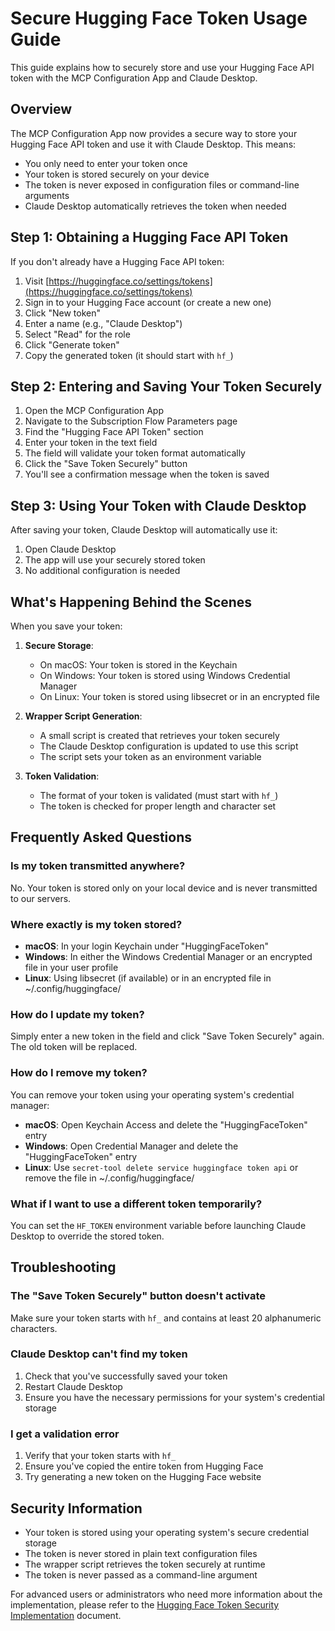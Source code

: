 # Secure Hugging Face Token Usage Guide

This guide explains how to securely store and use your Hugging Face API token with the MCP Configuration App and Claude Desktop.

## Overview

The MCP Configuration App now provides a secure way to store your Hugging Face API token and use it with Claude Desktop. This means:

- You only need to enter your token once
- Your token is stored securely on your device
- The token is never exposed in configuration files or command-line arguments
- Claude Desktop automatically retrieves the token when needed

## Step 1: Obtaining a Hugging Face API Token

If you don't already have a Hugging Face API token:

1. Visit [https://huggingface.co/settings/tokens](https://huggingface.co/settings/tokens)
2. Sign in to your Hugging Face account (or create a new one)
3. Click "New token"
4. Enter a name (e.g., "Claude Desktop")
5. Select "Read" for the role
6. Click "Generate token"
7. Copy the generated token (it should start with `hf_`)

## Step 2: Entering and Saving Your Token Securely

1. Open the MCP Configuration App
2. Navigate to the Subscription Flow Parameters page
3. Find the "Hugging Face API Token" section
4. Enter your token in the text field
5. The field will validate your token format automatically
6. Click the "Save Token Securely" button
7. You'll see a confirmation message when the token is saved

## Step 3: Using Your Token with Claude Desktop

After saving your token, Claude Desktop will automatically use it:

1. Open Claude Desktop
2. The app will use your securely stored token
3. No additional configuration is needed

## What's Happening Behind the Scenes

When you save your token:

1. **Secure Storage**:
   - On macOS: Your token is stored in the Keychain
   - On Windows: Your token is stored using Windows Credential Manager
   - On Linux: Your token is stored using libsecret or in an encrypted file

2. **Wrapper Script Generation**:
   - A small script is created that retrieves your token securely
   - The Claude Desktop configuration is updated to use this script
   - The script sets your token as an environment variable

3. **Token Validation**:
   - The format of your token is validated (must start with `hf_`)
   - The token is checked for proper length and character set

## Frequently Asked Questions

### Is my token transmitted anywhere?
No. Your token is stored only on your local device and is never transmitted to our servers.

### Where exactly is my token stored?
- **macOS**: In your login Keychain under "HuggingFaceToken"
- **Windows**: In either the Windows Credential Manager or an encrypted file in your user profile
- **Linux**: Using libsecret (if available) or in an encrypted file in ~/.config/huggingface/

### How do I update my token?
Simply enter a new token in the field and click "Save Token Securely" again. The old token will be replaced.

### How do I remove my token?
You can remove your token using your operating system's credential manager:
- **macOS**: Open Keychain Access and delete the "HuggingFaceToken" entry
- **Windows**: Open Credential Manager and delete the "HuggingFaceToken" entry
- **Linux**: Use `secret-tool delete service huggingface token api` or remove the file in ~/.config/huggingface/

### What if I want to use a different token temporarily?
You can set the `HF_TOKEN` environment variable before launching Claude Desktop to override the stored token.

## Troubleshooting

### The "Save Token Securely" button doesn't activate
Make sure your token starts with `hf_` and contains at least 20 alphanumeric characters.

### Claude Desktop can't find my token
1. Check that you've successfully saved your token
2. Restart Claude Desktop
3. Ensure you have the necessary permissions for your system's credential storage

### I get a validation error
1. Verify that your token starts with `hf_`
2. Ensure you've copied the entire token from Hugging Face
3. Try generating a new token on the Hugging Face website

## Security Information

- Your token is stored using your operating system's secure credential storage
- The token is never stored in plain text configuration files
- The wrapper script retrieves the token securely at runtime
- The token is never passed as a command-line argument

For advanced users or administrators who need more information about the implementation, please refer to the [Hugging Face Token Security Implementation](../huggingface-token-security-README.md) document.
